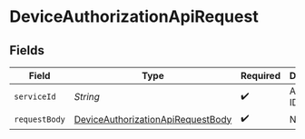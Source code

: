 # DeviceAuthorizationApiRequest


## Fields

| Field                                                                                             | Type                                                                                              | Required                                                                                          | Description                                                                                       |
| ------------------------------------------------------------------------------------------------- | ------------------------------------------------------------------------------------------------- | ------------------------------------------------------------------------------------------------- | ------------------------------------------------------------------------------------------------- |
| `serviceId`                                                                                       | *String*                                                                                          | :heavy_check_mark:                                                                                | A service ID.                                                                                     |
| `requestBody`                                                                                     | [DeviceAuthorizationApiRequestBody](../../models/operations/DeviceAuthorizationApiRequestBody.md) | :heavy_check_mark:                                                                                | N/A                                                                                               |